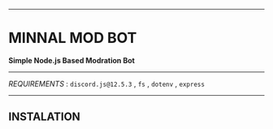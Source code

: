 ****
# MINNAL MOD BOT

**Simple Node.js Based Modration Bot**

****
*REQUIREMENTS* : `discord.js@12.5.3` , `fs` , `dotenv` , `express`

****
## INSTALATION


